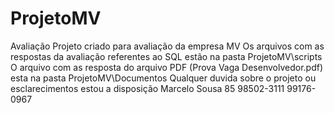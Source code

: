 # ProjetoMV
Avaliação
Projeto criado para avaliação da empresa MV
Os arquivos com as respostas da avaliação referentes ao SQL estão na pasta ProjetoMV\scripts
O arquivo com as resposta do arquivo PDF (Prova Vaga Desenvolvedor.pdf) esta na pasta ProjetoMV\Documentos
Qualquer duvida sobre o projeto ou esclarecimentos estou a disposição Marcelo Sousa 85 98502-3111 99176-0967
